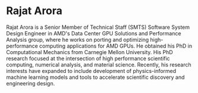 <head>
  <meta charset="UTF-8">
  <meta name="description" content="Rajat Arora">
  <meta name="keywords" content="AMD GPU, HPC, MI300, MI250, ROCm, blog, contributor, blog author">
</head>

# Rajat Arora

Rajat Arora is a Senior Member of Technical Staff (SMTS) Software System Design
Engineer in AMD's Data Center GPU Solutions and Performance Analysis group, where
he works on porting and optimizing high-performance computing applications for
AMD GPUs. He obtained his PhD in Computational Mechanics from Carnegie Mellon University.
His PhD research focused at the intersection of high performance scientific computing,
numerical analysis, and material science. Recently, his research interests have
expanded to include development of physics-informed machine learning models and
tools to accelerate scientific discovery and engineering design.
